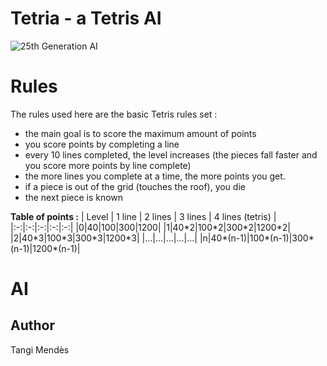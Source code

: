 # Tetria - a Tetris AI

![25th Generation AI](https://github.com/mzmousa/tetris-ai/blob/master/tetris_gameplay.gif?raw=true)
# Rules
The rules used here are the basic Tetris rules set :
* the main goal is to score the maximum amount of points
* you score points by completing a line
* every 10 lines completed, the level increases (the pieces fall faster and you score more points by line complete)
* the more lines you complete at a time, the more points you get.
* if a piece is out of the grid (touches the roof), you die
* the next piece is known

**Table of points :**
| Level | 1 line | 2 lines | 3 lines | 4 lines (tetris) |
|:-:|:-:|:-:|:-:|:-:|
|0|40|100|300|1200|
|1|40\*2|100\*2|300\*2|1200\*2|
|2|40\*3|100\*3|300\*3|1200\*3|
|...|...|...|...|...|
|n|40\*(n-1)|100\*(n-1)|300\*(n-1)|1200\*(n-1)|

# AI

## Author 
Tangi Mendès